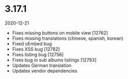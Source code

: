 # 3.17.1

2020-12-21

- Fixes missing buttons on mobile view [12762]
- Fixes missing translations (chinese, spanish, korean)
- Fixed oEmbed bug
- Fixes XSS bug [12782]
- Fixes listing bug [12756]
- Fixes bug in sub albums listings [12793]
- Updates German translation
- Updates vendor dependencies
